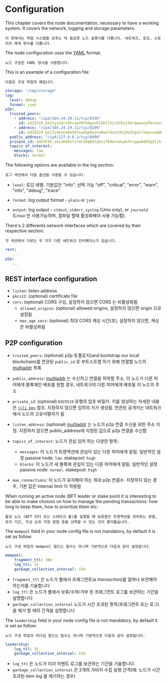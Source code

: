 # Configuration

This chapter covers the node documentation, necessary to have a working system. It covers
the network, logging and storage parameters.

``이 장에서는 작업 시스템을 갖추는 데 필요한 노드 설명서를 다룹니다. 네트워크, 로깅, 스토리지 매개 변수를 다룹니다.``

The node configuration uses the [YAML](https://en.wikipedia.org/wiki/YAML) format.

``노드 구성은 YAML 형식을 사용합니다.``

This is an example of a configuration file:

``다음은 구성 파일의 예입니다.``

```YAML
storage: "/tmp/storage"
log:
  level: debug
  format: json
p2p:
  trusted_peers:
    - address: "/ip4/104.24.28.11/tcp/8299"
      id: ed25519_pk1tyz2drx5kvsp49fk0gunkl8ktlhjc976zj5erqwavnpfmrexxxnscxln75
    - address: "/ip4/104.24.29.11/tcp/8299"
      id: ed25519_pk13j4eata8e567xwdqp6wjeu8wa7dsut3kj0u3tgulrsmyvveq9qxqeqr3kc
  public_address: "/ip4/127.0.0.1/tcp/8080"
  private_id: ed25519_sk1n649x7zrmt38q6dtqkvj769wru4vpkfnrppw6d83qd7jh3uhux7qwhg8q3
  topics_of_interest:
    messages: low
    blocks: normal
```
The following options are available in the log section:

``로그 섹션에서 다음 옵션을 사용할 수 있습니다.``

- `level`: 로깅 레벨. 기본값은 "info". 선택 가능 "off", "critical", "error", "warn", "info", "debug", "trace"

- `format`: log output format - `plain` or `json`

- `output`: log output - `stdout`, `stderr`, `syslog` (Unix only),
  or `journald` (Linux 만 사용가능하며, 컴파일 할때 활성화해야 사용 가능함).


There's 2 differents network interfaces which are covered by their respective section:

``각 섹션에서 다루는 두 가지 다른 네트워크 인터페이스가 있습니다.``

```yaml
rest:
   ...
p2p:
   ...
```

## REST interface configuration

- `listen`: listen address
- `pkcs12`: (optional) certificate file 
- `cors`: (optional) CORS 구성, 설정하지 않으면 CORS 는 비활성화됨
  - `allowed_origins`: (optional) allowed origins, 설정하지 않으면 origin 으로 설정됨
  - `max_age_secs`: (optional) 최대 CORS 캐싱 시간(초), 설정하지 않으면, 캐싱은 비활성화됨

## P2P configuration

- `trusted_peers`: (optional) p2p 토폴로지(and bootstrap our local blockchain)를 연관된 `public_id` 로 부트스트랩 하기 위해 연결할 노드의 [multiaddr][multiaddr] 목록
    

- `public_address`: [multiaddr][multiaddr] 는 수신하고 연결을 허락할 주소.
    이 노드가 다른 피어에게 블록체인 배포를 원할 경우, 네트워크의 다른 피어에게 배포될 이 노드의 주소

- `private_id`: (optional) `Ed25519` 유형의 암호 비밀키. 키를 생성하는 자세한 내용은 [`jcli key`] 참조. 
    지정하지 않으면 임의의 키가 생성됨. 연관된 공개키는 네트워크에서 노드의 고유식별자가 됨

- `listen_address`: (optional) [multiaddr][multiaddr] 는 노드가 p2p 연결 수신을 위한 주소 지정.
    지정하지 않으면 public_address에 지정된 값으로 p2p 연결을 수신함

- `topics_of_interest`: 노드가 관심 있어 하는 다양한 항목:
    - `messages`: 이 노드가 트랜잭션에 관심이 있는 다른 피어에게 알림.
    일반적인 설정 passive node: `low`. stakepool: `high`
    - `blocks`: 이 노드가 새 블록에 관심이 있는 다른 피어에게 알림.
    일반적인 설정 passive node: `normal`. stakepool: `high`

- `max_connections`: 이 노드가 유지해야 하는 최대 p2p 연결수. 지정하지 않는 경우, 기본 값은 internal limit 이 적용됨

[multiaddr]: https://github.com/multiformats/multiaddr

[`jcli key`]: ../jcli/key.md

When running an active node (BFT leader or stake pool) it is interesting to be
able to make choices on how to manage the pending transactions: how long to keep
them, how to prioritize them etc.

``활성 노드 (BFT 리더 또는 스테이크 풀)를 실행할 때 보류중인 트랜잭션을 관리하는 방법, 유지 기간, 우선 순위 지정 방법 등을 선택할 수 있는 것이 흥미롭습니다.``

The `mempool` field in your node config file is not mandatory, by default it is set
as follow:

``노드 구성 파일의 mempool 필드는 필수는 아니며 기본적으로 다음과 같이 설정됩니다.``

```yaml
mempool:
    fragment_ttl: 30m
    log_ttl: 1h
    garbage_collection_interval: 15m
```

* `fragment_ttl` 은 노드가 풀에서 프래그먼트(a _transaction_)를 얼마나 보관해야 하는지를 기술합니다
* `log_ttl` 은 노드가 풀에서 보류/수락/거부 된 프래그먼트 로그를 보관하는 기간을 설명합니다
* `garbage_collection_interval`  노드가 시간 초과된 항목(프래그먼트 또는 로그)을 제거 할 때의 간격을 설명합니다


The `leadership` field in your node config file is not mandatory, by default it is set
as follow:

``노드 구성 파일의 리더십 필드는 필수는 아니며 기본적으로 다음과 같이 설정됩니다.``

```yaml
leadership:
    log_ttl: 1h
    garbage_collection_interval: 15m
```

* `log_ttl` 은 노드가 리더 이벤트 로그를 보관하는 기간을 기술합니다.
* `garbage_collection_interval` 은 2개의 가비지 수집 실행 간격(예: 노드가 시간 초과된 item log 를 제거하는 경우)
